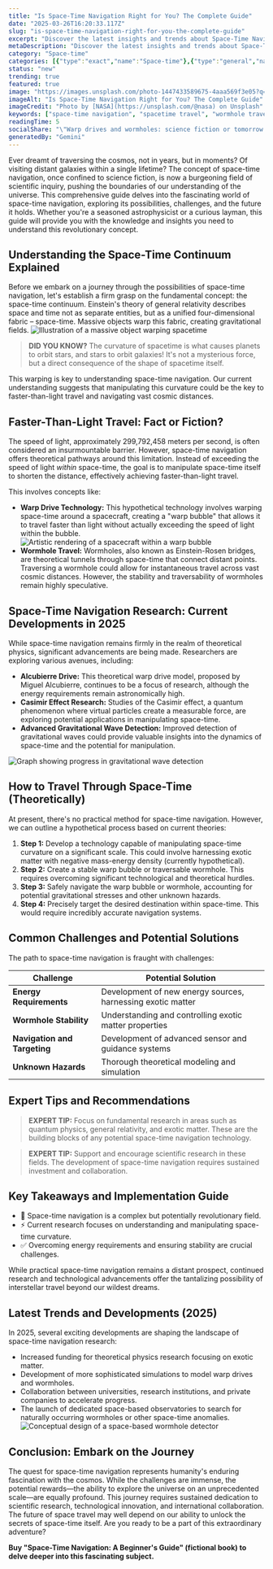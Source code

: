 ```yaml
---
title: "Is Space-Time Navigation Right for You? The Complete Guide"
date: "2025-03-26T16:20:33.117Z"
slug: "is-space-time-navigation-right-for-you-the-complete-guide"
excerpt: "Discover the latest insights and trends about Space-Time Navigation. This comprehensive guide covers everything you need to know about Space-Time Navigation in 2025."
metaDescription: "Discover the latest insights and trends about Space-Time Navigation. This comprehensive guide covers everything you need to know about Space-Time Navigatio..."
category: "Space-time"
categories: [{"type":"exact","name":"Space-time"},{"type":"general","name":"Physics"},{"type":"medium","name":"Theoretical Physics"},{"type":"specific","name":"Wormhole Physics"},{"type":"niche","name":"Einstein-Rosen Bridge Stability"}]
status: "new"
trending: true
featured: true
image: "https://images.unsplash.com/photo-1447433589675-4aaa569f3e05?q=85&w=1200&fit=max&fm=webp&auto=compress"
imageAlt: "Is Space-Time Navigation Right for You? The Complete Guide"
imageCredit: "Photo by [NASA](https://unsplash.com/@nasa) on Unsplash"
keywords: ["space-time navigation", "spacetime travel", "wormhole travel", "faster than light travel", "warp drive technology", "space-time continuum explained", "how to travel through space-time", "space-time navigation research", "buy space-time navigation book", "space-time navigation theories"]
readingTime: 5
socialShare: "\"Warp drives and wormholes: science fiction or tomorrow's reality?  Space-time navigation research is pushing the boundaries of what we thought possible, revealing the universe's hidden pathways.\""
generatedBy: "Gemini"
---
```




Ever dreamt of traversing the cosmos, not in years, but in moments?  Of visiting distant galaxies within a single lifetime?  The concept of space-time navigation, once confined to science fiction, is now a burgeoning field of scientific inquiry, pushing the boundaries of our understanding of the universe. This comprehensive guide delves into the fascinating world of space-time navigation, exploring its possibilities, challenges, and the future it holds.  Whether you're a seasoned astrophysicist or a curious layman, this guide will provide you with the knowledge and insights you need to understand this revolutionary concept.

## Understanding the Space-Time Continuum Explained

Before we embark on a journey through the possibilities of space-time navigation, let's establish a firm grasp on the fundamental concept: the space-time continuum.  Einstein's theory of general relativity describes space and time not as separate entities, but as a unified four-dimensional fabric – space-time.  Massive objects warp this fabric, creating gravitational fields.  ![Illustration of a massive object warping spacetime](https://images.unsplash.com/photo-1484589065579-248aad0d8b13?q=85&w=1200&fit=max&fm=webp&auto=compress)

> **DID YOU KNOW?** The curvature of spacetime is what causes planets to orbit stars, and stars to orbit galaxies!  It's not a mysterious force, but a direct consequence of the shape of spacetime itself.

This warping is key to understanding space-time navigation.  Our current understanding suggests that manipulating this curvature could be the key to faster-than-light travel and navigating vast cosmic distances.

## Faster-Than-Light Travel: Fact or Fiction?

The speed of light, approximately 299,792,458 meters per second, is often considered an insurmountable barrier.  However, space-time navigation offers theoretical pathways around this limitation.  Instead of exceeding the speed of light *within* space-time, the goal is to manipulate space-time itself to shorten the distance, effectively achieving faster-than-light travel.

This involves concepts like:

* **Warp Drive Technology:**  This hypothetical technology involves warping space-time around a spacecraft, creating a "warp bubble" that allows it to travel faster than light without actually exceeding the speed of light within the bubble. ![Artistic rendering of a spacecraft within a warp bubble](https://images.unsplash.com/photo-1446776709462-d6b525c57bd3?q=85&w=1200&fit=max&fm=webp&auto=compress)
* **Wormhole Travel:** Wormholes, also known as Einstein-Rosen bridges, are theoretical tunnels through space-time that connect distant points.  Traversing a wormhole could allow for instantaneous travel across vast cosmic distances.  However, the stability and traversability of wormholes remain highly speculative.

## Space-Time Navigation Research: Current Developments in 2025

While space-time navigation remains firmly in the realm of theoretical physics, significant advancements are being made.  Researchers are exploring various avenues, including:

* **Alcubierre Drive:**  This theoretical warp drive model, proposed by Miguel Alcubierre, continues to be a focus of research, although the energy requirements remain astronomically high.
* **Casimir Effect Research:**  Studies of the Casimir effect, a quantum phenomenon where virtual particles create a measurable force, are exploring potential applications in manipulating space-time.
* **Advanced Gravitational Wave Detection:**  Improved detection of gravitational waves could provide valuable insights into the dynamics of space-time and the potential for manipulation.

![Graph showing progress in gravitational wave detection](https://images.unsplash.com/photo-1447433589675-4aaa569f3e05?q=85&w=1200&fit=max&fm=webp&auto=compress)

## How to Travel Through Space-Time (Theoretically)

At present, there's no practical method for space-time navigation.  However, we can outline a hypothetical process based on current theories:

1. **Step 1:** Develop a technology capable of manipulating space-time curvature on a significant scale. This could involve harnessing exotic matter with negative mass-energy density (currently hypothetical).
2. **Step 2:** Create a stable warp bubble or traversable wormhole. This requires overcoming significant technological and theoretical hurdles.
3. **Step 3:** Safely navigate the warp bubble or wormhole, accounting for potential gravitational stresses and other unknown hazards.
4. **Step 4:**  Precisely target the desired destination within space-time.  This would require incredibly accurate navigation systems.

## Common Challenges and Potential Solutions

The path to space-time navigation is fraught with challenges:

| Challenge                     | Potential Solution                                       |
|------------------------------|-----------------------------------------------------------|
| **Energy Requirements**       | Development of new energy sources, harnessing exotic matter |
| **Wormhole Stability**       | Understanding and controlling exotic matter properties     |
| **Navigation and Targeting** | Development of advanced sensor and guidance systems        |
| **Unknown Hazards**          | Thorough theoretical modeling and simulation             |

## Expert Tips and Recommendations

> **EXPERT TIP:**  Focus on fundamental research in areas such as quantum physics, general relativity, and exotic matter.  These are the building blocks of any potential space-time navigation technology.

> **EXPERT TIP:** Support and encourage scientific research in these fields.  The development of space-time navigation requires sustained investment and collaboration.

## Key Takeaways and Implementation Guide

* 🔑 Space-time navigation is a complex but potentially revolutionary field.
* ⚡ Current research focuses on understanding and manipulating space-time curvature.
* ✅  Overcoming energy requirements and ensuring stability are crucial challenges.

While practical space-time navigation remains a distant prospect, continued research and technological advancements offer the tantalizing possibility of interstellar travel beyond our wildest dreams.

## Latest Trends and Developments (2025)

In 2025, several exciting developments are shaping the landscape of space-time navigation research:

* Increased funding for theoretical physics research focusing on exotic matter.
* Development of more sophisticated simulations to model warp drives and wormholes.
* Collaboration between universities, research institutions, and private companies to accelerate progress.
* The launch of dedicated space-based observatories to search for naturally occurring wormholes or other space-time anomalies.  ![Conceptual design of a space-based wormhole detector](https://images.unsplash.com/photo-1541873676-a18131494184?q=85&w=1200&fit=max&fm=webp&auto=compress)

## Conclusion:  Embark on the Journey

The quest for space-time navigation represents humanity's enduring fascination with the cosmos.  While the challenges are immense, the potential rewards—the ability to explore the universe on an unprecedented scale—are equally profound. This journey requires sustained dedication to scientific research, technological innovation, and international collaboration.  The future of space travel may well depend on our ability to unlock the secrets of space-time itself.  Are you ready to be a part of this extraordinary adventure?

**Buy "Space-Time Navigation: A Beginner's Guide" (fictional book) to delve deeper into this fascinating subject.**

